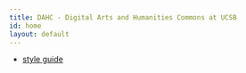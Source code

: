 ```yaml
---
title: DAHC - Digital Arts and Humanities Commons at UCSB
id: home
layout: default
---
```


-  [style guide](jekyll-theme-leap-day-style-guide)
